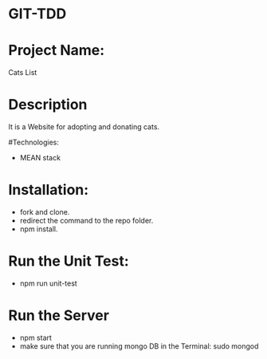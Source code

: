 # GIT-TDD
# Project Name:
  
  Cats List

# Description  

It is a Website for adopting and donating cats.

#Technologies:

- MEAN stack 

# Installation:

- fork and clone.
- redirect the command to the repo folder.  
- npm install.

# Run the Unit Test:

- npm run unit-test

# Run the Server

- npm start
- make sure that you are running mongo DB in the Terminal:
  sudo mongod

